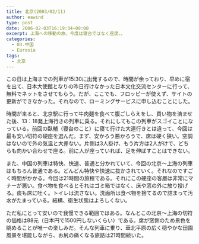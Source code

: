 ```yaml
---
title: 北京(2003/02/11)
author: eawind
type: post
date: 2006-02-03T16:19:34+09:00
excerpt: 上海への移動の旅。今度は寝台ではなく座席。。
categories:
  - 03.中国
  - Eurasia
tags:
  - 北京
---
```

この日は上海までの列車が15:30に出発するので、時間が余っており、早めに宿を出て、日本大使館となりの昨日行けなかった日本文化交流センターに行って、無料でネットをさせてもらう。だが、ここでも、フロッピーが使えず、サイトの更新ができなかった。それなので、ローミングサービスに申し込むことにした。

時間が来ると、北京駅に行って牛肉麺を食べて腹ごしらえをし、買い物を済ませた後、13：18発上海行きの列車に乗る。それにしてもこの列車がスゴイことになっている。前回の臥輔（寝台のこと）に寝て行けた大連行きとは違って、今回は最も安い切符の硬座を選んだ。まず、安かろう悪かろうで、席は硬く狭い。空調はないので外の気温と大差ない。片側は3人掛け、もう片方は2人がけで、どちらも向かい合わせで座る。前に人が座っていれば、足を伸ばすことはできない。

また、中国の列車は特快、快速、普通と分かれていて、今回の北京〜上海の列車はもちろん普通である。どんどん特快や快速に抜かされていく。それなのですごく時間がかかる。今回は21時間の旅程である。それにこの硬座の客層は非常にマナーが悪い。食べ物を食べるとそれはゴミ箱ではなく、床や窓の外に放り投げる。痰も床に吐く。トイレは流さない。洗面所は食べ物を捨てるので詰まって汚水がたまっている。結構、衛生状態はよろしくない。

ただ私にとって安いので我慢できる範囲ではある。なんとこの北京〜上海の切符の価格は88元（日本円で1500円しないくらい）である。席が窓側のため景色を眺めることが唯一の楽しみだ。そんな列車に乗り、華北平原の広く穏やかな田園風景を堪能しながら、お尻の痛くなる旅路は21時間続いた。
